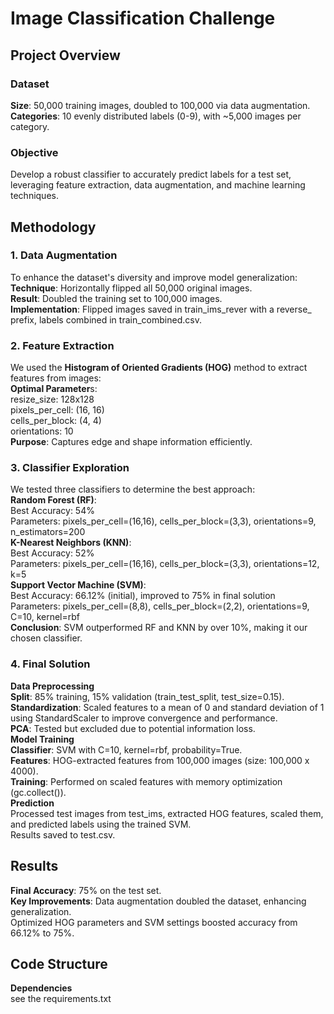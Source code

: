 # Image Classification Challenge #

## Project Overview ##
### Dataset ###
**Size**: 50,000 training images, doubled to 100,000 via data augmentation.  
**Categories**: 10 evenly distributed labels (0-9), with ~5,000 images per category.  
### Objective ###
Develop a robust classifier to accurately predict labels for a test set, leveraging feature extraction, data augmentation, and machine learning techniques.  
## Methodology ##
### 1. Data Augmentation ###
To enhance the dataset's diversity and improve model generalization:  
**Technique**: Horizontally flipped all 50,000 original images.  
**Result**: Doubled the training set to 100,000 images.  
**Implementation**: Flipped images saved in train_ims_rever with a reverse_ prefix, labels combined in train_combined.csv.  
### 2. Feature Extraction ###
We used the **Histogram of Oriented Gradients (HOG)** method to extract features from images:  
**Optimal Parameter**s:  
resize_size: 128x128  
pixels_per_cell: (16, 16)  
cells_per_block: (4, 4)  
orientations: 10  
**Purpose**: Captures edge and shape information efficiently.  
### 3. Classifier Exploration ###
We tested three classifiers to determine the best approach:  
**Random Forest (RF)**:   
Best Accuracy: 54%  
Parameters: pixels_per_cell=(16,16), cells_per_block=(3,3), orientations=9, n_estimators=200  
**K-Nearest Neighbors (KNN)**:  
Best Accuracy: 52%  
Parameters: pixels_per_cell=(16,16), cells_per_block=(3,3), orientations=12, k=5  
**Support Vector Machine (SVM)**:  
Best Accuracy: 66.12% (initial), improved to 75% in final solution  
Parameters: pixels_per_cell=(8,8), cells_per_block=(2,2), orientations=9, C=10, kernel=rbf  
**Conclusion**: SVM outperformed RF and KNN by over 10%, making it our chosen classifier.  
### 4. Final Solution ###  
**Data Preprocessing**  
**Split**: 85% training, 15% validation (train_test_split, test_size=0.15).  
**Standardization**: Scaled features to a mean of 0 and standard deviation of 1 using StandardScaler to improve convergence and performance.  
**PCA**: Tested but excluded due to potential information loss.  
**Model Training**  
**Classifier**: SVM with C=10, kernel=rbf, probability=True.  
**Features**: HOG-extracted features from 100,000 images (size: 100,000 x 4000).  
**Training**: Performed on scaled features with memory optimization (gc.collect()).  
**Prediction**  
Processed test images from test_ims, extracted HOG features, scaled them, and predicted labels using the trained SVM.  
Results saved to test.csv.  
## Results ##
**Final Accuracy**: 75% on the test set.  
**Key Improvements**:
Data augmentation doubled the dataset, enhancing generalization.  
Optimized HOG parameters and SVM settings boosted accuracy from 66.12% to 75%.  
## Code Structure ##
**Dependencies**  
see the requirements.txt  

